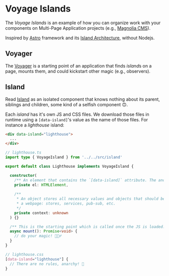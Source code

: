 # Voyage Islands

The *Voyage Islands* is an example of how you can organize work with your components on Multi-Page Application projects (e.g., [Magnolia CMS](https://www.magnolia-cms.com/)).

Inspired by [Astro](https://astro.build/) framework and its [Island Architecture](https://www.patterns.dev/posts/islands-architecture/), without Nodejs.

## Voyager

The [Voyager](./src/voyager.ts) is a starting point of an application that finds *island*s on a page, mounts them, and could kickstart other magic (e.g., observers).

## Island

Read [Island](./src/island.ts) as an isolated component that knows nothing about its parent, siblings and children, some kind of a selfish component 🙃.

Each *island* has it's own JS and CSS files. We download those files in runtime using a `[data-island]`'s value as the name of those files. For instance a *lighthouse* island:

```html
<div data-island="lighthouse"> 
  ...
</div>
```

```ts
// lighthouse.ts
import type { VoyageIsland } from '../../src/island'

export default class Lighthouse implements VoyageIsland {

  constructor(
    /** An element that contains the `[data-island]` attribute. The anchor! */
    private el: HTMLElement,
    
    /** 
     * An object stores all necessary values and objects that should be shared across
     * a webpage: stores, services, pub-sub, etc.
     */
    private context: unknown
  ) {}

  /** This is the starting point which is called once the JS is loaded. */
  async mount(): Promise<void> {
    // do your magic! 🧙🏻‍♂️
  }
}
```
```scss
// lighthouse.css 
[data-island="lighthouse"] {
  // There are no rules, anarchy! 🕺
}
```
